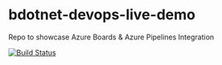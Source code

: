 # bdotnet-devops-live-demo
Repo to showcase Azure Boards &amp; Azure Pipelines Integration


[![Build Status](https://swamiv.visualstudio.com/bdotnet-devops-demo/_apis/build/status/svswaminathan.bdotnet-devops-live-demo?branchName=master)](https://swamiv.visualstudio.com/bdotnet-devops-demo/_build/latest?definitionId=13?branchName=master)
